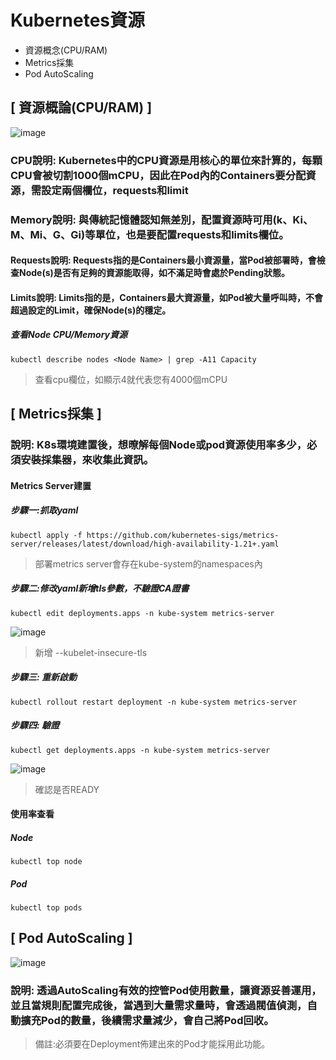 # Kubernetes資源
* 資源概念(CPU/RAM)
* Metrics採集
* Pod AutoScaling
## [ 資源概論(CPU/RAM) ]
![image](https://user-images.githubusercontent.com/39659664/224649798-1442e483-7f14-49a0-8692-be66d845cd00.png)
### CPU說明: Kubernetes中的CPU資源是用核心的單位來計算的，每顆CPU會被切割1000個mCPU，因此在Pod內的Containers要分配資源，需設定兩個欄位，requests和limit
### Memory說明: 與傳統記憶體認知無差別，配置資源時可用(k、Ki、M、Mi、G、Gi)等單位，也是要配置requests和limits欄位。
#### Requests說明: Requests指的是Containers最小資源量，當Pod被部署時，會檢查Node(s)是否有足夠的資源能取得，如不滿足時會處於Pending狀態。
#### Limits說明: Limits指的是，Containers最大資源量，如Pod被大量呼叫時，不會超過設定的Limit，確保Node(s)的穩定。
##### 查看Node CPU/Memory資源
    kubectl describe nodes <Node Name> | grep -A11 Capacity
> 查看cpu欄位，如顯示4就代表您有4000個mCPU
## [ Metrics採集 ]
### 說明: K8s環境建置後，想暸解每個Node或pod資源使用率多少，必須安裝採集器，來收集此資訊。
#### Metrics Server建置
##### 步驟一:抓取yaml
    kubectl apply -f https://github.com/kubernetes-sigs/metrics-server/releases/latest/download/high-availability-1.21+.yaml
> 部署metrics server會存在kube-system的namespaces內
##### 步驟二:修改yaml新增tls參數，不驗證CA證書
    kubectl edit deployments.apps -n kube-system metrics-server
![image](https://user-images.githubusercontent.com/39659664/224663352-adcc7054-66db-48a1-b847-93d9a191101e.png)
> 新增 --kubelet-insecure-tls
##### 步驟三: 重新啟動
    kubectl rollout restart deployment -n kube-system metrics-server
##### 步驟四: 驗證
    kubectl get deployments.apps -n kube-system metrics-server
![image](https://user-images.githubusercontent.com/39659664/224665264-505165bf-61a1-4b4e-9122-39fa88ed98c1.png)
> 確認是否READY
#### 使用率查看
##### Node
    kubectl top node
##### Pod
    kubectl top pods
## [ Pod AutoScaling ]
![image](https://user-images.githubusercontent.com/39659664/224660612-84ec2739-4c5a-4a15-96fb-0c31ec69250d.png)
### 說明: 透過AutoScaling有效的控管Pod使用數量，讓資源妥善運用，並且當規則配置完成後，當遇到大量需求量時，會透過閥值偵測，自動擴充Pod的數量，後續需求量減少，會自己將Pod回收。
> 備註:必須要在Deployment佈建出來的Pod才能採用此功能。
